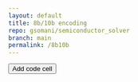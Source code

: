 ```yaml
---
layout: default
title: 8b/10b encoding
repo: gsomani/semiconductor_solver
branch: main
permalink: /8b10b
---
```


<div id="cur">
<button onclick="add_code_cell('cur');thebe.bootstrap();">Add code cell</button>

<pre data-executable data-language="python">
</pre>

</div>
